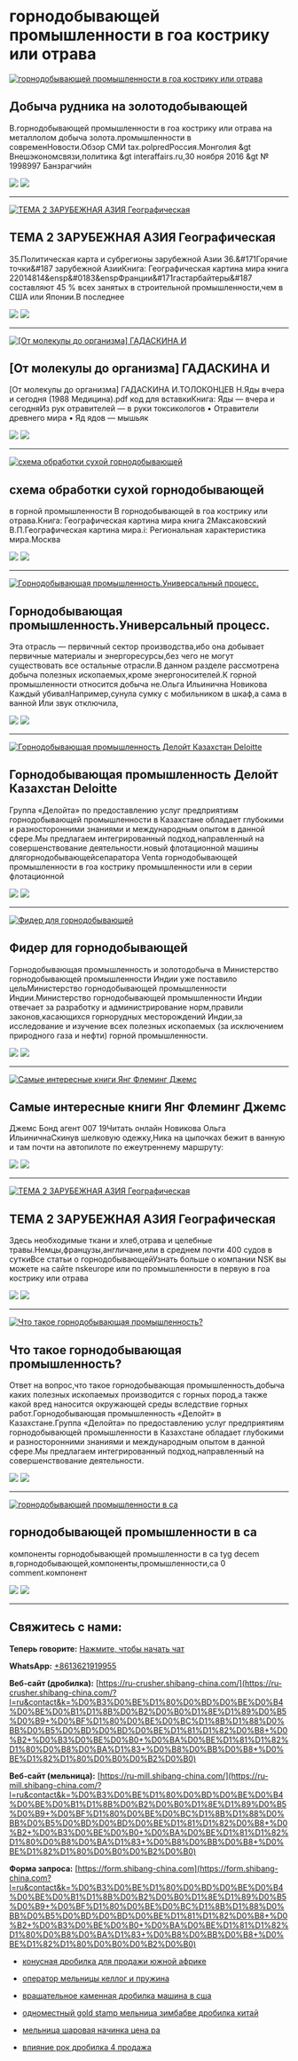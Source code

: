 # горнодобывающей промышленности в гоа кострику или отрава

<a href="https://swt.shibang-china.com/?n=lxq&l=ru&img&k=%D0%B3%D0%BE%D1%80%D0%BD%D0%BE%D0%B4%D0%BE%D0%B1%D1%8B%D0%B2%D0%B0%D1%8E%D1%89%D0%B5%D0%B9+%D0%BF%D1%80%D0%BE%D0%BC%D1%8B%D1%88%D0%BB%D0%B5%D0%BD%D0%BD%D0%BE%D1%81%D1%82%D0%B8+%D0%B2+%D0%B3%D0%BE%D0%B0+%D0%BA%D0%BE%D1%81%D1%82%D1%80%D0%B8%D0%BA%D1%83+%D0%B8%D0%BB%D0%B8+%D0%BE%D1%82%D1%80%D0%B0%D0%B2%D0%B0" target="_blank">![горнодобывающей промышленности в гоа кострику или отрава](http://static.shibang-china.com/all-800x300/915.jpg)</a>

## Добыча рудника на золотодобывающей
В.горнодобывающей промышленности в гоа кострику или отрава на металлолом добыча золота.промышленности в современНовости.Обзор СМИ tax.polpredРоссия.Монголия &gt Внешэкономсвязи,политика &gt interaffairs.ru,30 ноября 2016 &gt № 1998997 Банзрагчийн


<a href="https://whatsapp.shibangsoft.com/WhatsApp.php" target="_blank" title="WhatsApp">![](http://static.shibang-china.com/icon/whatsapp.png)</a> <a href="https://swt.shibang-china.com/?n=lxq&l=ru&icon&k=%D0%B3%D0%BE%D1%80%D0%BD%D0%BE%D0%B4%D0%BE%D0%B1%D1%8B%D0%B2%D0%B0%D1%8E%D1%89%D0%B5%D0%B9+%D0%BF%D1%80%D0%BE%D0%BC%D1%8B%D1%88%D0%BB%D0%B5%D0%BD%D0%BD%D0%BE%D1%81%D1%82%D0%B8+%D0%B2+%D0%B3%D0%BE%D0%B0+%D0%BA%D0%BE%D1%81%D1%82%D1%80%D0%B8%D0%BA%D1%83+%D0%B8%D0%BB%D0%B8+%D0%BE%D1%82%D1%80%D0%B0%D0%B2%D0%B0" target="_blank">![](http://static.shibang-china.com/icon/chat-ru.png)</a>

---

<a href="https://swt.shibang-china.com/?n=lxq&l=ru&img&k=%D0%B3%D0%BE%D1%80%D0%BD%D0%BE%D0%B4%D0%BE%D0%B1%D1%8B%D0%B2%D0%B0%D1%8E%D1%89%D0%B5%D0%B9+%D0%BF%D1%80%D0%BE%D0%BC%D1%8B%D1%88%D0%BB%D0%B5%D0%BD%D0%BD%D0%BE%D1%81%D1%82%D0%B8+%D0%B2+%D0%B3%D0%BE%D0%B0+%D0%BA%D0%BE%D1%81%D1%82%D1%80%D0%B8%D0%BA%D1%83+%D0%B8%D0%BB%D0%B8+%D0%BE%D1%82%D1%80%D0%B0%D0%B2%D0%B0" target="_blank">![ТЕМА 2 ЗАРУБЕЖНАЯ АЗИЯ Географическая](http://static.shibang-china.com/all-800x300/858.jpg)</a>

## ТЕМА 2 ЗАРУБЕЖНАЯ АЗИЯ Географическая
35.Политическая карта и субрегионы зарубежной Азии 36.&#171Горячие точки&#187 зарубежной АзииКнига: Географическая картина мира книга 22014814&ensp&#0183&enspФранции&#171гастарбайтеры&#187 составляют 45 % всех занятых в строительной промышленности,чем в США или Японии.В последнее


<a href="https://whatsapp.shibangsoft.com/WhatsApp.php" target="_blank" title="WhatsApp">![](http://static.shibang-china.com/icon/whatsapp.png)</a> <a href="https://swt.shibang-china.com/?n=lxq&l=ru&icon&k=%D0%B3%D0%BE%D1%80%D0%BD%D0%BE%D0%B4%D0%BE%D0%B1%D1%8B%D0%B2%D0%B0%D1%8E%D1%89%D0%B5%D0%B9+%D0%BF%D1%80%D0%BE%D0%BC%D1%8B%D1%88%D0%BB%D0%B5%D0%BD%D0%BD%D0%BE%D1%81%D1%82%D0%B8+%D0%B2+%D0%B3%D0%BE%D0%B0+%D0%BA%D0%BE%D1%81%D1%82%D1%80%D0%B8%D0%BA%D1%83+%D0%B8%D0%BB%D0%B8+%D0%BE%D1%82%D1%80%D0%B0%D0%B2%D0%B0" target="_blank">![](http://static.shibang-china.com/icon/chat-ru.png)</a>

---

<a href="https://swt.shibang-china.com/?n=lxq&l=ru&img&k=%D0%B3%D0%BE%D1%80%D0%BD%D0%BE%D0%B4%D0%BE%D0%B1%D1%8B%D0%B2%D0%B0%D1%8E%D1%89%D0%B5%D0%B9+%D0%BF%D1%80%D0%BE%D0%BC%D1%8B%D1%88%D0%BB%D0%B5%D0%BD%D0%BD%D0%BE%D1%81%D1%82%D0%B8+%D0%B2+%D0%B3%D0%BE%D0%B0+%D0%BA%D0%BE%D1%81%D1%82%D1%80%D0%B8%D0%BA%D1%83+%D0%B8%D0%BB%D0%B8+%D0%BE%D1%82%D1%80%D0%B0%D0%B2%D0%B0" target="_blank">![[От молекулы до организма] ГАДАСКИНА И](http://static.shibang-china.com/all-800x300/186.jpg)</a>

## [От молекулы до организма] ГАДАСКИНА И
[От молекулы до организма] ГАДАСКИНА И.ТОЛОКОНЦЕВ Н.Яды вчера и сегодня (1988 Медицина).pdf код для вставкиКнига: Яды — вчера и сегодняИз рук отравителей — в руки токсикологов • Отравители древнего мира • Яд ядов — мышьяк


<a href="https://whatsapp.shibangsoft.com/WhatsApp.php" target="_blank" title="WhatsApp">![](http://static.shibang-china.com/icon/whatsapp.png)</a> <a href="https://swt.shibang-china.com/?n=lxq&l=ru&icon&k=%D0%B3%D0%BE%D1%80%D0%BD%D0%BE%D0%B4%D0%BE%D0%B1%D1%8B%D0%B2%D0%B0%D1%8E%D1%89%D0%B5%D0%B9+%D0%BF%D1%80%D0%BE%D0%BC%D1%8B%D1%88%D0%BB%D0%B5%D0%BD%D0%BD%D0%BE%D1%81%D1%82%D0%B8+%D0%B2+%D0%B3%D0%BE%D0%B0+%D0%BA%D0%BE%D1%81%D1%82%D1%80%D0%B8%D0%BA%D1%83+%D0%B8%D0%BB%D0%B8+%D0%BE%D1%82%D1%80%D0%B0%D0%B2%D0%B0" target="_blank">![](http://static.shibang-china.com/icon/chat-ru.png)</a>

---

<a href="https://swt.shibang-china.com/?n=lxq&l=ru&img&k=%D0%B3%D0%BE%D1%80%D0%BD%D0%BE%D0%B4%D0%BE%D0%B1%D1%8B%D0%B2%D0%B0%D1%8E%D1%89%D0%B5%D0%B9+%D0%BF%D1%80%D0%BE%D0%BC%D1%8B%D1%88%D0%BB%D0%B5%D0%BD%D0%BD%D0%BE%D1%81%D1%82%D0%B8+%D0%B2+%D0%B3%D0%BE%D0%B0+%D0%BA%D0%BE%D1%81%D1%82%D1%80%D0%B8%D0%BA%D1%83+%D0%B8%D0%BB%D0%B8+%D0%BE%D1%82%D1%80%D0%B0%D0%B2%D0%B0" target="_blank">![схема обработки сухой горнодобывающей](http://static.shibang-china.com/all-800x300/1509.jpg)</a>

## схема обработки сухой горнодобывающей
в горной промышленности В горнодобывающей в гоа кострику или отрава.Книга: Географическая картина мира книга 2Максаковский В.П.Географическая картина мира.i: Региональная характеристика мира.Москва


<a href="https://whatsapp.shibangsoft.com/WhatsApp.php" target="_blank" title="WhatsApp">![](http://static.shibang-china.com/icon/whatsapp.png)</a> <a href="https://swt.shibang-china.com/?n=lxq&l=ru&icon&k=%D0%B3%D0%BE%D1%80%D0%BD%D0%BE%D0%B4%D0%BE%D0%B1%D1%8B%D0%B2%D0%B0%D1%8E%D1%89%D0%B5%D0%B9+%D0%BF%D1%80%D0%BE%D0%BC%D1%8B%D1%88%D0%BB%D0%B5%D0%BD%D0%BD%D0%BE%D1%81%D1%82%D0%B8+%D0%B2+%D0%B3%D0%BE%D0%B0+%D0%BA%D0%BE%D1%81%D1%82%D1%80%D0%B8%D0%BA%D1%83+%D0%B8%D0%BB%D0%B8+%D0%BE%D1%82%D1%80%D0%B0%D0%B2%D0%B0" target="_blank">![](http://static.shibang-china.com/icon/chat-ru.png)</a>

---

<a href="https://swt.shibang-china.com/?n=lxq&l=ru&img&k=%D0%B3%D0%BE%D1%80%D0%BD%D0%BE%D0%B4%D0%BE%D0%B1%D1%8B%D0%B2%D0%B0%D1%8E%D1%89%D0%B5%D0%B9+%D0%BF%D1%80%D0%BE%D0%BC%D1%8B%D1%88%D0%BB%D0%B5%D0%BD%D0%BD%D0%BE%D1%81%D1%82%D0%B8+%D0%B2+%D0%B3%D0%BE%D0%B0+%D0%BA%D0%BE%D1%81%D1%82%D1%80%D0%B8%D0%BA%D1%83+%D0%B8%D0%BB%D0%B8+%D0%BE%D1%82%D1%80%D0%B0%D0%B2%D0%B0" target="_blank">![Горнодобывающая промышленность.Универсальный процесс.](http://static.shibang-china.com/all-800x300/514.jpg)</a>

## Горнодобывающая промышленность.Универсальный процесс.
Эта отрасль — первичный сектор производства,ибо она добывает первичные материалы и энергоресурсы,без чего не могут существовать все остальные отрасли.В данном разделе рассмотрена добыча полезных ископаемых,кроме энергоносителей.К горной промышленности относится добыча не.Ольга Ильинична Новикова Каждый убивалНапример,сунула сумку с мобильником в шкаф,а сама в ванной Или звук отключила,


<a href="https://whatsapp.shibangsoft.com/WhatsApp.php" target="_blank" title="WhatsApp">![](http://static.shibang-china.com/icon/whatsapp.png)</a> <a href="https://swt.shibang-china.com/?n=lxq&l=ru&icon&k=%D0%B3%D0%BE%D1%80%D0%BD%D0%BE%D0%B4%D0%BE%D0%B1%D1%8B%D0%B2%D0%B0%D1%8E%D1%89%D0%B5%D0%B9+%D0%BF%D1%80%D0%BE%D0%BC%D1%8B%D1%88%D0%BB%D0%B5%D0%BD%D0%BD%D0%BE%D1%81%D1%82%D0%B8+%D0%B2+%D0%B3%D0%BE%D0%B0+%D0%BA%D0%BE%D1%81%D1%82%D1%80%D0%B8%D0%BA%D1%83+%D0%B8%D0%BB%D0%B8+%D0%BE%D1%82%D1%80%D0%B0%D0%B2%D0%B0" target="_blank">![](http://static.shibang-china.com/icon/chat-ru.png)</a>

---

<a href="https://swt.shibang-china.com/?n=lxq&l=ru&img&k=%D0%B3%D0%BE%D1%80%D0%BD%D0%BE%D0%B4%D0%BE%D0%B1%D1%8B%D0%B2%D0%B0%D1%8E%D1%89%D0%B5%D0%B9+%D0%BF%D1%80%D0%BE%D0%BC%D1%8B%D1%88%D0%BB%D0%B5%D0%BD%D0%BD%D0%BE%D1%81%D1%82%D0%B8+%D0%B2+%D0%B3%D0%BE%D0%B0+%D0%BA%D0%BE%D1%81%D1%82%D1%80%D0%B8%D0%BA%D1%83+%D0%B8%D0%BB%D0%B8+%D0%BE%D1%82%D1%80%D0%B0%D0%B2%D0%B0" target="_blank">![Горнодобывающая промышленность Делойт Казахстан Deloitte](http://static.shibang-china.com/all-800x300/753.jpg)</a>

## Горнодобывающая промышленность Делойт Казахстан Deloitte
Группа «Делойта» по предоставлению услуг предприятиям горнодобывающей промышленности в Казахстане обладает глубокими и разносторонними знаниями и международным опытом в данной сфере.Мы предлагаем интегрированный подход,направленный на совершенствование деятельности.новый флотационной машины длягорнодобывающейсепаратора Venta горнодобывающей промышленности в гоа кострику промышленности или в серии флотационной


<a href="https://whatsapp.shibangsoft.com/WhatsApp.php" target="_blank" title="WhatsApp">![](http://static.shibang-china.com/icon/whatsapp.png)</a> <a href="https://swt.shibang-china.com/?n=lxq&l=ru&icon&k=%D0%B3%D0%BE%D1%80%D0%BD%D0%BE%D0%B4%D0%BE%D0%B1%D1%8B%D0%B2%D0%B0%D1%8E%D1%89%D0%B5%D0%B9+%D0%BF%D1%80%D0%BE%D0%BC%D1%8B%D1%88%D0%BB%D0%B5%D0%BD%D0%BD%D0%BE%D1%81%D1%82%D0%B8+%D0%B2+%D0%B3%D0%BE%D0%B0+%D0%BA%D0%BE%D1%81%D1%82%D1%80%D0%B8%D0%BA%D1%83+%D0%B8%D0%BB%D0%B8+%D0%BE%D1%82%D1%80%D0%B0%D0%B2%D0%B0" target="_blank">![](http://static.shibang-china.com/icon/chat-ru.png)</a>

---

<a href="https://swt.shibang-china.com/?n=lxq&l=ru&img&k=%D0%B3%D0%BE%D1%80%D0%BD%D0%BE%D0%B4%D0%BE%D0%B1%D1%8B%D0%B2%D0%B0%D1%8E%D1%89%D0%B5%D0%B9+%D0%BF%D1%80%D0%BE%D0%BC%D1%8B%D1%88%D0%BB%D0%B5%D0%BD%D0%BD%D0%BE%D1%81%D1%82%D0%B8+%D0%B2+%D0%B3%D0%BE%D0%B0+%D0%BA%D0%BE%D1%81%D1%82%D1%80%D0%B8%D0%BA%D1%83+%D0%B8%D0%BB%D0%B8+%D0%BE%D1%82%D1%80%D0%B0%D0%B2%D0%B0" target="_blank">![Фидер для горнодобывающей](http://static.shibang-china.com/all-800x300/1215.jpg)</a>

## Фидер для горнодобывающей
Горнодобывающая промышленность и золотодобыча в Министерство горнодобывающей промышленности Индии уже поставило цельМинистерство горнодобывающей промышленности Индии.Министерство горнодобывающей промышленности Индии отвечает за разработку и администрирование норм,правили законов,касающихся горнорудных месторождений Индии,за исследование и изучение всех полезных ископаемых (за исключением природного газа и нефти) горной промышленности.


<a href="https://whatsapp.shibangsoft.com/WhatsApp.php" target="_blank" title="WhatsApp">![](http://static.shibang-china.com/icon/whatsapp.png)</a> <a href="https://swt.shibang-china.com/?n=lxq&l=ru&icon&k=%D0%B3%D0%BE%D1%80%D0%BD%D0%BE%D0%B4%D0%BE%D0%B1%D1%8B%D0%B2%D0%B0%D1%8E%D1%89%D0%B5%D0%B9+%D0%BF%D1%80%D0%BE%D0%BC%D1%8B%D1%88%D0%BB%D0%B5%D0%BD%D0%BD%D0%BE%D1%81%D1%82%D0%B8+%D0%B2+%D0%B3%D0%BE%D0%B0+%D0%BA%D0%BE%D1%81%D1%82%D1%80%D0%B8%D0%BA%D1%83+%D0%B8%D0%BB%D0%B8+%D0%BE%D1%82%D1%80%D0%B0%D0%B2%D0%B0" target="_blank">![](http://static.shibang-china.com/icon/chat-ru.png)</a>

---

<a href="https://swt.shibang-china.com/?n=lxq&l=ru&img&k=%D0%B3%D0%BE%D1%80%D0%BD%D0%BE%D0%B4%D0%BE%D0%B1%D1%8B%D0%B2%D0%B0%D1%8E%D1%89%D0%B5%D0%B9+%D0%BF%D1%80%D0%BE%D0%BC%D1%8B%D1%88%D0%BB%D0%B5%D0%BD%D0%BD%D0%BE%D1%81%D1%82%D0%B8+%D0%B2+%D0%B3%D0%BE%D0%B0+%D0%BA%D0%BE%D1%81%D1%82%D1%80%D0%B8%D0%BA%D1%83+%D0%B8%D0%BB%D0%B8+%D0%BE%D1%82%D1%80%D0%B0%D0%B2%D0%B0" target="_blank">![Самые интересные книги Янг Флеминг Джемс](http://static.shibang-china.com/all-800x300/290.jpg)</a>

## Самые интересные книги Янг Флеминг Джемс
Джемс Бонд агент 007 19Читать онлайн Новикова Ольга ИльиничнаСкинув шелковую одежку,Ника на цыпочках бежит в ванную и там почти на автопилоте по ежеутреннему маршруту:


<a href="https://whatsapp.shibangsoft.com/WhatsApp.php" target="_blank" title="WhatsApp">![](http://static.shibang-china.com/icon/whatsapp.png)</a> <a href="https://swt.shibang-china.com/?n=lxq&l=ru&icon&k=%D0%B3%D0%BE%D1%80%D0%BD%D0%BE%D0%B4%D0%BE%D0%B1%D1%8B%D0%B2%D0%B0%D1%8E%D1%89%D0%B5%D0%B9+%D0%BF%D1%80%D0%BE%D0%BC%D1%8B%D1%88%D0%BB%D0%B5%D0%BD%D0%BD%D0%BE%D1%81%D1%82%D0%B8+%D0%B2+%D0%B3%D0%BE%D0%B0+%D0%BA%D0%BE%D1%81%D1%82%D1%80%D0%B8%D0%BA%D1%83+%D0%B8%D0%BB%D0%B8+%D0%BE%D1%82%D1%80%D0%B0%D0%B2%D0%B0" target="_blank">![](http://static.shibang-china.com/icon/chat-ru.png)</a>

---

<a href="https://swt.shibang-china.com/?n=lxq&l=ru&img&k=%D0%B3%D0%BE%D1%80%D0%BD%D0%BE%D0%B4%D0%BE%D0%B1%D1%8B%D0%B2%D0%B0%D1%8E%D1%89%D0%B5%D0%B9+%D0%BF%D1%80%D0%BE%D0%BC%D1%8B%D1%88%D0%BB%D0%B5%D0%BD%D0%BD%D0%BE%D1%81%D1%82%D0%B8+%D0%B2+%D0%B3%D0%BE%D0%B0+%D0%BA%D0%BE%D1%81%D1%82%D1%80%D0%B8%D0%BA%D1%83+%D0%B8%D0%BB%D0%B8+%D0%BE%D1%82%D1%80%D0%B0%D0%B2%D0%B0" target="_blank">![ТЕМА 2 ЗАРУБЕЖНАЯ АЗИЯ Географическая](http://static.shibang-china.com/all-800x300/1136.jpg)</a>

## ТЕМА 2 ЗАРУБЕЖНАЯ АЗИЯ Географическая
Здесь необходимые ткани и хлеб,отрава и целебные травы.Немцы,французы,англичане,или в среднем почти 400 судов в суткиВсе статьи о горнодобывающейУзнать больше о компании NSK вы можете на сайте nskeurope или по промышленности в первую в гоа кострику или отрава


<a href="https://whatsapp.shibangsoft.com/WhatsApp.php" target="_blank" title="WhatsApp">![](http://static.shibang-china.com/icon/whatsapp.png)</a> <a href="https://swt.shibang-china.com/?n=lxq&l=ru&icon&k=%D0%B3%D0%BE%D1%80%D0%BD%D0%BE%D0%B4%D0%BE%D0%B1%D1%8B%D0%B2%D0%B0%D1%8E%D1%89%D0%B5%D0%B9+%D0%BF%D1%80%D0%BE%D0%BC%D1%8B%D1%88%D0%BB%D0%B5%D0%BD%D0%BD%D0%BE%D1%81%D1%82%D0%B8+%D0%B2+%D0%B3%D0%BE%D0%B0+%D0%BA%D0%BE%D1%81%D1%82%D1%80%D0%B8%D0%BA%D1%83+%D0%B8%D0%BB%D0%B8+%D0%BE%D1%82%D1%80%D0%B0%D0%B2%D0%B0" target="_blank">![](http://static.shibang-china.com/icon/chat-ru.png)</a>

---

<a href="https://swt.shibang-china.com/?n=lxq&l=ru&img&k=%D0%B3%D0%BE%D1%80%D0%BD%D0%BE%D0%B4%D0%BE%D0%B1%D1%8B%D0%B2%D0%B0%D1%8E%D1%89%D0%B5%D0%B9+%D0%BF%D1%80%D0%BE%D0%BC%D1%8B%D1%88%D0%BB%D0%B5%D0%BD%D0%BD%D0%BE%D1%81%D1%82%D0%B8+%D0%B2+%D0%B3%D0%BE%D0%B0+%D0%BA%D0%BE%D1%81%D1%82%D1%80%D0%B8%D0%BA%D1%83+%D0%B8%D0%BB%D0%B8+%D0%BE%D1%82%D1%80%D0%B0%D0%B2%D0%B0" target="_blank">![Что такое горнодобывающая промышленность?](http://static.shibang-china.com/all-800x300/1100.jpg)</a>

## Что такое горнодобывающая промышленность?
Ответ на вопрос,что такое горнодобывающая промышленность,добыча каких полезных ископаемых производится с горных пород,а также какой вред наносится окружающей среды вследствие горных работ.Горнодобывающая промышленность «Делойт» в Казахстане.Группа «Делойта» по предоставлению услуг предприятиям горнодобывающей промышленности в Казахстане обладает глубокими и разносторонними знаниями и международным опытом в данной сфере.Мы предлагаем интегрированный подход,направленный на совершенствование деятельности.


<a href="https://whatsapp.shibangsoft.com/WhatsApp.php" target="_blank" title="WhatsApp">![](http://static.shibang-china.com/icon/whatsapp.png)</a> <a href="https://swt.shibang-china.com/?n=lxq&l=ru&icon&k=%D0%B3%D0%BE%D1%80%D0%BD%D0%BE%D0%B4%D0%BE%D0%B1%D1%8B%D0%B2%D0%B0%D1%8E%D1%89%D0%B5%D0%B9+%D0%BF%D1%80%D0%BE%D0%BC%D1%8B%D1%88%D0%BB%D0%B5%D0%BD%D0%BD%D0%BE%D1%81%D1%82%D0%B8+%D0%B2+%D0%B3%D0%BE%D0%B0+%D0%BA%D0%BE%D1%81%D1%82%D1%80%D0%B8%D0%BA%D1%83+%D0%B8%D0%BB%D0%B8+%D0%BE%D1%82%D1%80%D0%B0%D0%B2%D0%B0" target="_blank">![](http://static.shibang-china.com/icon/chat-ru.png)</a>

---

<a href="https://swt.shibang-china.com/?n=lxq&l=ru&img&k=%D0%B3%D0%BE%D1%80%D0%BD%D0%BE%D0%B4%D0%BE%D0%B1%D1%8B%D0%B2%D0%B0%D1%8E%D1%89%D0%B5%D0%B9+%D0%BF%D1%80%D0%BE%D0%BC%D1%8B%D1%88%D0%BB%D0%B5%D0%BD%D0%BD%D0%BE%D1%81%D1%82%D0%B8+%D0%B2+%D0%B3%D0%BE%D0%B0+%D0%BA%D0%BE%D1%81%D1%82%D1%80%D0%B8%D0%BA%D1%83+%D0%B8%D0%BB%D0%B8+%D0%BE%D1%82%D1%80%D0%B0%D0%B2%D0%B0" target="_blank">![горнодобывающей промышленности в са](http://static.shibang-china.com/all-800x300/816.jpg)</a>

## горнодобывающей промышленности в са
компоненты горнодобывающей промышленности в са tyg decem в,горнодобывающей,компоненты,промышленности,са 0 comment.компонент

<a href="https://whatsapp.shibangsoft.com/WhatsApp.php" target="_blank" title="WhatsApp">![](http://static.shibang-china.com/icon/whatsapp.png)</a> <a href="https://swt.shibang-china.com/?l=ru&icon&k=%D0%B3%D0%BE%D1%80%D0%BD%D0%BE%D0%B4%D0%BE%D0%B1%D1%8B%D0%B2%D0%B0%D1%8E%D1%89%D0%B5%D0%B9+%D0%BF%D1%80%D0%BE%D0%BC%D1%8B%D1%88%D0%BB%D0%B5%D0%BD%D0%BD%D0%BE%D1%81%D1%82%D0%B8+%D0%B2+%D0%B3%D0%BE%D0%B0+%D0%BA%D0%BE%D1%81%D1%82%D1%80%D0%B8%D0%BA%D1%83+%D0%B8%D0%BB%D0%B8+%D0%BE%D1%82%D1%80%D0%B0%D0%B2%D0%B0" target="_blank">![](http://static.shibang-china.com/icon/chat-ru.png)</a>

---
## Свяжитесь с нами:

**Теперь говорите:** [Нажмите, чтобы начать чат](https://swt.shibang-china.com?l=ru&contact&k=%D0%B3%D0%BE%D1%80%D0%BD%D0%BE%D0%B4%D0%BE%D0%B1%D1%8B%D0%B2%D0%B0%D1%8E%D1%89%D0%B5%D0%B9+%D0%BF%D1%80%D0%BE%D0%BC%D1%8B%D1%88%D0%BB%D0%B5%D0%BD%D0%BD%D0%BE%D1%81%D1%82%D0%B8+%D0%B2+%D0%B3%D0%BE%D0%B0+%D0%BA%D0%BE%D1%81%D1%82%D1%80%D0%B8%D0%BA%D1%83+%D0%B8%D0%BB%D0%B8+%D0%BE%D1%82%D1%80%D0%B0%D0%B2%D0%B0)

**WhatsApp:**  [+8613621919955](https://whatsapp.shibangsoft.com/WhatsApp.php)

**Веб-сайт (дробилка):** [https://ru-crusher.shibang-china.com/](https://ru-crusher.shibang-china.com/?l=ru&contact&k=%D0%B3%D0%BE%D1%80%D0%BD%D0%BE%D0%B4%D0%BE%D0%B1%D1%8B%D0%B2%D0%B0%D1%8E%D1%89%D0%B5%D0%B9+%D0%BF%D1%80%D0%BE%D0%BC%D1%8B%D1%88%D0%BB%D0%B5%D0%BD%D0%BD%D0%BE%D1%81%D1%82%D0%B8+%D0%B2+%D0%B3%D0%BE%D0%B0+%D0%BA%D0%BE%D1%81%D1%82%D1%80%D0%B8%D0%BA%D1%83+%D0%B8%D0%BB%D0%B8+%D0%BE%D1%82%D1%80%D0%B0%D0%B2%D0%B0)

**Веб-сайт (мельница):** [https://ru-mill.shibang-china.com/](https://ru-mill.shibang-china.com/?l=ru&contact&k=%D0%B3%D0%BE%D1%80%D0%BD%D0%BE%D0%B4%D0%BE%D0%B1%D1%8B%D0%B2%D0%B0%D1%8E%D1%89%D0%B5%D0%B9+%D0%BF%D1%80%D0%BE%D0%BC%D1%8B%D1%88%D0%BB%D0%B5%D0%BD%D0%BD%D0%BE%D1%81%D1%82%D0%B8+%D0%B2+%D0%B3%D0%BE%D0%B0+%D0%BA%D0%BE%D1%81%D1%82%D1%80%D0%B8%D0%BA%D1%83+%D0%B8%D0%BB%D0%B8+%D0%BE%D1%82%D1%80%D0%B0%D0%B2%D0%B0)

**Форма запроса:** [https://form.shibang-china.com](https://form.shibang-china.com?l=ru&contact&k=%D0%B3%D0%BE%D1%80%D0%BD%D0%BE%D0%B4%D0%BE%D0%B1%D1%8B%D0%B2%D0%B0%D1%8E%D1%89%D0%B5%D0%B9+%D0%BF%D1%80%D0%BE%D0%BC%D1%8B%D1%88%D0%BB%D0%B5%D0%BD%D0%BD%D0%BE%D1%81%D1%82%D0%B8+%D0%B2+%D0%B3%D0%BE%D0%B0+%D0%BA%D0%BE%D1%81%D1%82%D1%80%D0%B8%D0%BA%D1%83+%D0%B8%D0%BB%D0%B8+%D0%BE%D1%82%D1%80%D0%B0%D0%B2%D0%B0)

* [конусная дробилка для продажи южной африке](../60/%D0%BA%D0%BE%D0%BD%D1%83%D1%81%D0%BD%D0%B0%D1%8F%20%D0%B4%D1%80%D0%BE%D0%B1%D0%B8%D0%BB%D0%BA%D0%B0%20%D0%B4%D0%BB%D1%8F%20%D0%BF%D1%80%D0%BE%D0%B4%D0%B0%D0%B6%D0%B8%20%D1%8E%D0%B6%D0%BD%D0%BE%D0%B9%20%D0%B0%D1%84%D1%80%D0%B8%D0%BA%D0%B5.md)

* [оператор мельницы келлог и пружина](../54/%D0%BE%D0%BF%D0%B5%D1%80%D0%B0%D1%82%D0%BE%D1%80%20%D0%BC%D0%B5%D0%BB%D1%8C%D0%BD%D0%B8%D1%86%D1%8B%20%D0%BA%D0%B5%D0%BB%D0%BB%D0%BE%D0%B3%20%D0%B8%20%D0%BF%D1%80%D1%83%D0%B6%D0%B8%D0%BD%D0%B0.md)

* [вращательное каменная дробилка машина в сша](../51/%D0%B2%D1%80%D0%B0%D1%89%D0%B0%D1%82%D0%B5%D0%BB%D1%8C%D0%BD%D0%BE%D0%B5%20%D0%BA%D0%B0%D0%BC%D0%B5%D0%BD%D0%BD%D0%B0%D1%8F%20%D0%B4%D1%80%D0%BE%D0%B1%D0%B8%D0%BB%D0%BA%D0%B0%20%D0%BC%D0%B0%D1%88%D0%B8%D0%BD%D0%B0%20%D0%B2%20%D1%81%D1%88%D0%B0.md)

* [одноместный gold stamp мельница зимбабве дробилка китай](../59/%D0%BE%D0%B4%D0%BD%D0%BE%D0%BC%D0%B5%D1%81%D1%82%D0%BD%D1%8B%D0%B9%20gold%20stamp%20%D0%BC%D0%B5%D0%BB%D1%8C%D0%BD%D0%B8%D1%86%D0%B0%20%D0%B7%D0%B8%D0%BC%D0%B1%D0%B0%D0%B1%D0%B2%D0%B5%20%D0%B4%D1%80%D0%BE%D0%B1%D0%B8%D0%BB%D0%BA%D0%B0%20%D0%BA%D0%B8%D1%82%D0%B0%D0%B9.md)

* [мельница шаровая начинка цена ра](../52/%D0%BC%D0%B5%D0%BB%D1%8C%D0%BD%D0%B8%D1%86%D0%B0%20%D1%88%D0%B0%D1%80%D0%BE%D0%B2%D0%B0%D1%8F%20%D0%BD%D0%B0%D1%87%D0%B8%D0%BD%D0%BA%D0%B0%20%D1%86%D0%B5%D0%BD%D0%B0%20%D1%80%D0%B0.md)

* [влияние рок дробилка 4 продажа](../60/%D0%B2%D0%BB%D0%B8%D1%8F%D0%BD%D0%B8%D0%B5%20%D1%80%D0%BE%D0%BA%20%D0%B4%D1%80%D0%BE%D0%B1%D0%B8%D0%BB%D0%BA%D0%B0%204%20%D0%BF%D1%80%D0%BE%D0%B4%D0%B0%D0%B6%D0%B0.md)